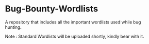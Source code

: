 # Bug-Bounty-Wordlists
A repository that includes all the important wordlists used while bug hunting.

Note : Standard Wordlists will be uploaded shortly, kindly bear with it.
